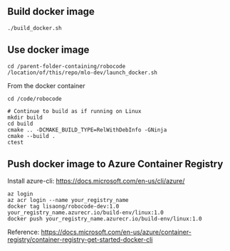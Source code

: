 ## Build docker image
```
./build_docker.sh
```

## Use docker image
```
cd /parent-folder-containing/robocode
/location/of/this/repo/mlo-dev/launch_docker.sh
```

From the docker container
```
cd /code/robocode

# Continue to build as if running on Linux
mkdir build
cd build
cmake .. -DCMAKE_BUILD_TYPE=RelWithDebInfo -GNinja
cmake --build .
ctest
```

## Push docker image to Azure Container Registry

Install azure-cli: https://docs.microsoft.com/en-us/cli/azure/

```
az login
az acr login --name your_registry_name
docker tag lisaong/robocode-dev:1.0 your_registry_name.azurecr.io/build-env/linux:1.0
docker push your_registry_name.azurecr.io/build-env/linux:1.0
```

Reference: https://docs.microsoft.com/en-us/azure/container-registry/container-registry-get-started-docker-cli
